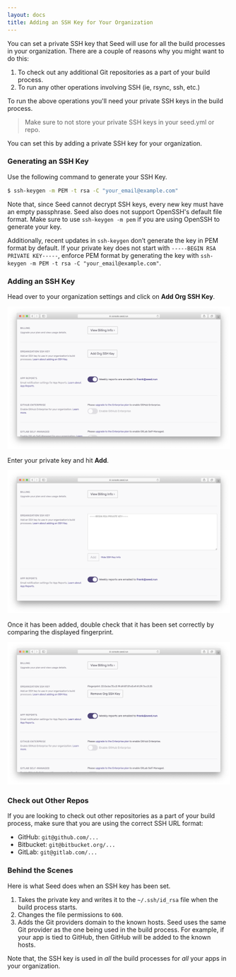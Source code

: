 ```yaml
---
layout: docs
title: Adding an SSH Key for Your Organization
---
```


You can set a private SSH key that Seed will use for all the build processes in your organization. There are a couple of reasons why you might want to do this:

1. To check out any additional Git repositories as a part of your build process.
2. To run any other operations involving SSH (ie, rsync, ssh, etc.)

To run the above operations you'll need your private SSH keys in the build process.

> Make sure to not store your private SSH keys in your seed.yml or repo.

You can set this by adding a private SSH key for your organization.

### Generating an SSH Key

Use the following command to generate your SSH Key.

``` bash
$ ssh-keygen -m PEM -t rsa -C "your_email@example.com"
```

Note that, since Seed cannot decrypt SSH keys, every new key must have an empty passphrase. Seed also does not support OpenSSH's default file format. Make sure to use `ssh-keygen -m pem` if you are using OpenSSH to generate your key.

Additionally, recent updates in `ssh-keygen` don’t generate the key in PEM format by default. If your private key does not start with `-----BEGIN RSA PRIVATE KEY-----`, enforce PEM format by generating the key with `ssh-keygen -m PEM -t rsa -C "your_email@example.com"`.

### Adding an SSH Key

Head over to your organization settings and click on **Add Org SSH Key**.

![Org setting SSH key](/assets/docs/adding-an-organization-ssh-key/org-setting-ssh-key.png)

Enter your private key and hit **Add**.

![Enter private SSH key](/assets/docs/adding-an-organization-ssh-key/enter-private-ssh-key.png)

Once it has been added, double check that it has been set correctly by comparing the displayed fingerprint.

![View SSH key fingerprint](/assets/docs/adding-an-organization-ssh-key/view-ssh-key-fingerprint.png)

### Check out Other Repos

If you are looking to check out other repositories as a part of your build process, make sure that you are using the correct SSH URL format:

- GitHub: `git@github.com/...`
- Bitbucket: `git@bitbucket.org/...`
- GitLab: `git@gitlab.com/...`

### Behind the Scenes

Here is what Seed does when an SSH key has been set.

1. Takes the private key and writes it to the `~/.ssh/id_rsa` file when the build process starts.
2. Changes the file permissions to `600`.
3. Adds the Git providers domain to the known hosts. Seed uses the same Git provider as the one being used in the build process. For example, if your app is tied to GitHub, then GitHub will be added to the known hosts.

Note that, the SSH key is used in _all_ the build processes for _all_ your apps in your organization.
